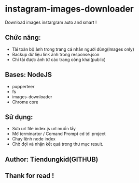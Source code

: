 # instagram-images-downloader
Download images instargram auto and smart !
## Chức năng:
  - Tải toàn bộ ảnh trong trang cá nhân người dùng(Images only)
  - Backup dữ liệu link ảnh trong response.json
  - Chỉ tải được ảnh từ các trang công khai(public)
## Bases: NodeJS
  - pupperteer
  - fs
  - images-downloader
  - Chrome core
## Sử dụng:
  - Sửa url file index.js url muốn lấy
  - Mở terminartor / Comand Prompt cd tới project
  - Chạy lệnh node index
  - Chờ đợi và nhận kết quả trong thư mục result.
## Author: Tiendungkid(GITHUB)
## Thank for read !
